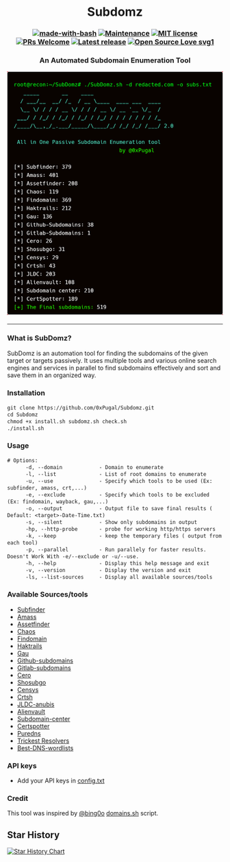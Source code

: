<h1 align="center">
  <b>Subdomz</b>
  <br>
</h1> 

<h3 align="center"> 
  
  [![made-with-bash](https://img.shields.io/badge/Made%20with-Bash-1f425f.svg)](https://www.gnu.org/software/bash/) [![Maintenance](https://img.shields.io/badge/Maintained%3F-yes-green.svg)](https://GitHub.com/0xPugal/SubDomz/graphs/commit-activity) [![MIT license](https://img.shields.io/badge/License-MIT-blue.svg)](https://lbesson.mit-license.org/) [![PRs Welcome](https://img.shields.io/badge/PRs-welcome-brightgreen.svg?style=flat-square)](http://makeapullrequest.com) [![Latest release](https://badgen.net/github/release/0xPugal/SubDomz?sort=semver&label=version)](https://github.com/0xPugal/SubDOmz/releases) [![Open Source Love svg1](https://badges.frapsoft.com/os/v1/open-source.svg?v=103)](https://github.com/SubDomz/KNOXSSer)
<h3 align="center">
An Automated Subdomain Enumeration Tool
</p>

  ![SubDomz](https://github.com/0xPugal/SubDomz/blob/master/SubDomz.png)

-----------------------------
### What is SubDomz?
 SubDomz is an automation tool for finding the subdomains of the given target or targets passively. It uses multiple tools and various online search engines and services in parallel to find subdomains effectively and sort and save them in an organized way.


### Installation
```
git clone https://github.com/0xPugal/Subdomz.git
cd Subdomz 
chmod +x install.sh subdomz.sh check.sh
./install.sh
```

### Usage
```
# Options:
      -d, --domain            - Domain to enumerate
      -l, --list              - List of root domains to enumerate
      -u, --use               - Specify which tools to be used (Ex: subfinder, amass, crt,...)
      -e, --exclude           - Specify which tools to be excluded (Ex: findomain, wayback, gau,...)
      -o, --output            - Output file to save final results ( Default: <target>-Date-Time.txt)
      -s, --silent            - Show only subdomains in output
      -hp, --http-probe       - probe for working http/https servers
      -k, --keep              - keep the temporary files ( output from each tool)
      -p, --parallel          - Run parallely for faster results. Doesn't Work With -e/--exclude or -u/--use.
      -h, --help              - Display this help message and exit
      -v, --version           - Display the version and exit
      -ls, --list-sources     - Display all available sources/tools
```

### Available Sources/tools
- [Subfinder](https://github.com/projectdiscovery/subfinder)
- [Amass](https://github.com/owasp-amass/amass)
- [Assetfinder](https://github.com/tomnomnom/assetfinder)
- [Chaos](https://github.com/projectdiscovery/chaos-client)
- [Findomain](https://github.com/Findomain/Findomain)
- [Haktrails](https://github.com/hakluke/haktrails)
- [Gau](https://github.com/lc/gau)
- [Github-subdomains](https://github.com/gwen001/github-subdomains)
- [Gitlab-subdomains](https://github.com/gwen001/gitlab-subdomains)
- [Cero](https://github.com/glebarez/cero)
- [Shosubgo](https://github.com/incogbyte/shosubgo)
- [Censys](https://search.censys.io/)
- [Crtsh](https://crt.sh/)
- [JLDC-anubis](https://jldc.me/anubis)
- [Alienvault](https://otx.alienvault.com)
- [Subdomain-center](https://api.subdomain.center)
- [Certspotter](https://api.certspotter.com)
- [Puredns](https://github.com/d3mondev/puredns)
- [Trickest Resolvers](https://github.com/trickest/resolvers)
- [Best-DNS-wordlists](https://wordlists.assetnote.io/)

### API keys
+ Add your API keys in [config.txt](https://github.com/0xPugal/subdomz/blob/master/config.txt)

### Credit
This tool was inspired by [@bing0o](https://github.com/bing0o) [domains.sh](https://github.com/bing0o/bash_scripting/blob/master/domains.sh) script.

## Star History

<a href="https://star-history.com/#0xpugal/SubDomz&Date">
 <picture>
   <source media="(prefers-color-scheme: dark)" srcset="https://api.star-history.com/svg?repos=0xpugal/SubDomz&type=Date&theme=dark" />
   <source media="(prefers-color-scheme: light)" srcset="https://api.star-history.com/svg?repos=0xpugal/SubDomz&type=Date" />
   <img alt="Star History Chart" src="https://api.star-history.com/svg?repos=0xpugal/SubDomz&type=Date" />
 </picture>
</a>
